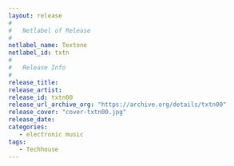 ```yaml
---
layout: release
#
#   Netlabel of Release
#
netlabel_name: Textone
netlabel_id: txtn
#
#   Release Info
#
release_title: 
release_artist: 
release_id: txtn00
release_url_archive_org: "https://archive.org/details/txtn00"
release_cover: "cover-txtn00.jpg"
release_date: 
categories:
   - electronic music
tags:
   - Techhouse
---
```

